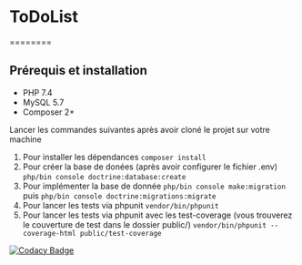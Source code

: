 # ToDoList
========

## Prérequis et installation
- PHP 7.4
- MySQL 5.7
- Composer 2+


Lancer les commandes suivantes après avoir cloné le projet sur votre machine
1. Pour installer les dépendances
```composer install```
2. Pour créer la base de donées (après avoir configurer le fichier .env)
```php/bin console doctrine:database:create```
3. Pour implémenter la base de donnée
```php/bin console make:migration```
puis
```php/bin console doctrine:migrations:migrate```
4. Pour lancer les tests via phpunit
```vendor/bin/phpunit```
5. Pour lancer les tests via phpunit avec les test-coverage (vous trouverez le couverture de test dans le dossier public/)
```vendor/bin/phpunit --coverage-html public/test-coverage```

[![Codacy Badge](https://app.codacy.com/project/badge/Grade/7aec653f836a4e82a99b85bd7d3e9f90)](https://www.codacy.com/gh/PalomaAlma/ToDo-co/dashboard?utm_source=github.com&amp;utm_medium=referral&amp;utm_content=PalomaAlma/ToDo-co&amp;utm_campaign=Badge_Grade)

